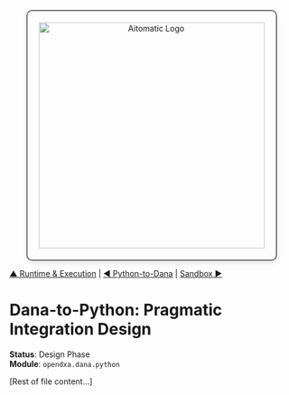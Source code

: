<p align="center">
  <img src="https://cdn.prod.website-files.com/62a10970901ba826988ed5aa/62d942adcae82825089dabdb_aitomatic-logo-black.png" alt="Aitomatic Logo" width="400" style="border: 2px solid #666; border-radius: 10px; padding: 20px; box-shadow: 0 4px 8px rgba(0,0,0,0.1);"/>
</p>

[▲ Runtime & Execution](./README.md) | [◀ Python-to-Dana](./python-to-dana.md) | [Sandbox ▶](./sandbox.md)

# Dana-to-Python: Pragmatic Integration Design

**Status**: Design Phase  
**Module**: `opendxa.dana.python`

[Rest of file content...] 